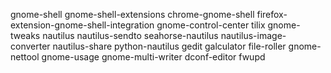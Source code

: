 gnome-shell
gnome-shell-extensions
chrome-gnome-shell
firefox-extension-gnome-shell-integration
gnome-control-center
tilix
gnome-tweaks
nautilus
nautilus-sendto
seahorse-nautilus
nautilus-image-converter
nautilus-share
python-nautilus
gedit
galculator
file-roller
gnome-nettool
gnome-usage
gnome-multi-writer
dconf-editor
fwupd
